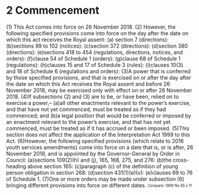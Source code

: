 # 2 Commencement
(1) This Act comes into force on 26 November 2018.
(2) However, the following specified provisions come into force on the day after the date on which this act receives the Royal assent:
    (a) section 7 (directions):
    (b)⁠sections 99 to 102 (notices):
    (c)⁠section 372 (directions):
(d)⁠section 380 (directions):
(e)⁠sections 418 to 454 (regulations, directions, notices, and orders):
(f)⁠clause 54 of Schedule 1 (orders):
(g)⁠clause 68 of Schedule 1 (regulations):
(h)⁠clauses 15 and 17 of Schedule 3 (rules):
(i)⁠clauses 10(3) and 18 of Schedule 6 (regulations and orders):
(3)⁠A power that is conferred by those specified provisions, and that is exercised on or after the day after the date on which this Act receives the Royal assent and before 26 November 2018, may be exercised only with effect on or after 26 November 2018.
(4)⁠If subsections (2) and (3) are to be, or have been, relied on to exercise a power,–
    (a)⁠all other enactments relevant to the power’s exercise, and that have not yet commenced, must be treated as if they had commenced; and
    (b)⁠a legal position that would be conferred or imposed by an enactment relevant to the power’s exercise, and that has not yet commenced, must be treated as if it has accrued or been imposed.
(5)⁠This section does not affect the application of the Interpretation Act 1999 to this Act.
(6)⁠However, the following specified provisions (which relate to 2016 youth services amendments) come into force on a date that is, or is after, 26 November 2018, and is appointed by the Governor-General by Order in Council:
    (a)⁠sections 109(2)(h) and (j), 165, 168, 275, and 276:
    (b)⁠the cross-heading above section 165:
    (c)⁠paragraph (c) of the definition of young person obligation in section 268:
    (d)⁠section 431(1)(e)(v):
    (e)⁠clauses 69 to 76 of Schedule 1.
(7)⁠One or more orders may be made under subsection (6) bringing different provisions into force on different dates.
<sub><sup>Compare: 1999 No 85 s 11</sup></sub>